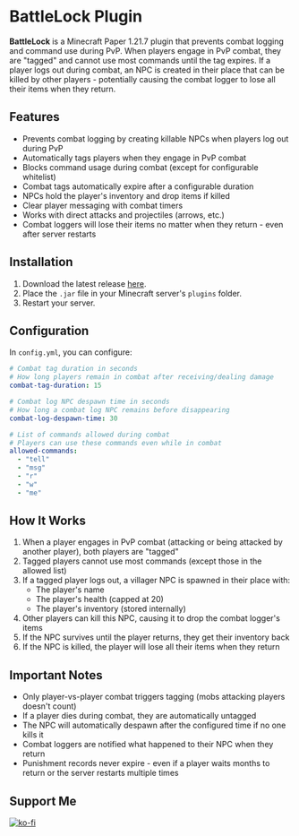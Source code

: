 # BattleLock Plugin
**BattleLock** is a Minecraft Paper 1.21.7 plugin that prevents combat logging and command use during PvP. When players engage in PvP combat, they are "tagged" and cannot use most commands until the tag expires. If a player logs out during combat, an NPC is created in their place that can be killed by other players - potentially causing the combat logger to lose all their items when they return.

## Features
- Prevents combat logging by creating killable NPCs when players log out during PvP
- Automatically tags players when they engage in PvP combat
- Blocks command usage during combat (except for configurable whitelist)
- Combat tags automatically expire after a configurable duration
- NPCs hold the player's inventory and drop items if killed
- Clear player messaging with combat timers
- Works with direct attacks and projectiles (arrows, etc.)
- Combat loggers will lose their items no matter when they return - even after server restarts

## Installation
1. Download the latest release [here](https://github.com/Jelly-Pudding/battlelock/releases/latest).
2. Place the `.jar` file in your Minecraft server's `plugins` folder.
3. Restart your server.

## Configuration
In `config.yml`, you can configure:
```yaml
# Combat tag duration in seconds
# How long players remain in combat after receiving/dealing damage
combat-tag-duration: 15

# Combat log NPC despawn time in seconds
# How long a combat log NPC remains before disappearing
combat-log-despawn-time: 30

# List of commands allowed during combat
# Players can use these commands even while in combat
allowed-commands:
  - "tell"
  - "msg"
  - "r"
  - "w"
  - "me"
```

## How It Works
1. When a player engages in PvP combat (attacking or being attacked by another player), both players are "tagged"
2. Tagged players cannot use most commands (except those in the allowed list)
3. If a tagged player logs out, a villager NPC is spawned in their place with:
   - The player's name
   - The player's health (capped at 20)
   - The player's inventory (stored internally)
4. Other players can kill this NPC, causing it to drop the combat logger's items
5. If the NPC survives until the player returns, they get their inventory back
6. If the NPC is killed, the player will lose all their items when they return

## Important Notes
- Only player-vs-player combat triggers tagging (mobs attacking players doesn't count)
- If a player dies during combat, they are automatically untagged
- The NPC will automatically despawn after the configured time if no one kills it
- Combat loggers are notified what happened to their NPC when they return
- Punishment records never expire - even if a player waits months to return or the server restarts multiple times

## Support Me
[![ko-fi](https://ko-fi.com/img/githubbutton_sm.svg)](https://ko-fi.com/K3K715TC1R)